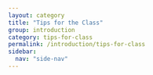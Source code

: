 ```yaml
---
layout: category
title: "Tips for the Class"
group: introduction
category: tips-for-class
permalink: /introduction/tips-for-class
sidebar:
  nav: "side-nav"
---
```

